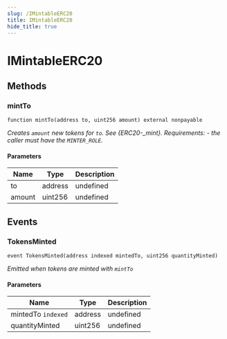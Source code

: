 ```yaml
---
slug: /IMintableERC20
title: IMintableERC20
hide_title: true
---
```


# IMintableERC20

## Methods

### mintTo

```solidity
function mintTo(address to, uint256 amount) external nonpayable
```

_Creates `amount` new tokens for `to`. See {ERC20-\_mint}. Requirements: - the caller must have the `MINTER_ROLE`._

#### Parameters

| Name   | Type    | Description |
| ------ | ------- | ----------- |
| to     | address | undefined   |
| amount | uint256 | undefined   |

## Events

### TokensMinted

```solidity
event TokensMinted(address indexed mintedTo, uint256 quantityMinted)
```

_Emitted when tokens are minted with `mintTo`_

#### Parameters

| Name               | Type    | Description |
| ------------------ | ------- | ----------- |
| mintedTo `indexed` | address | undefined   |
| quantityMinted     | uint256 | undefined   |
